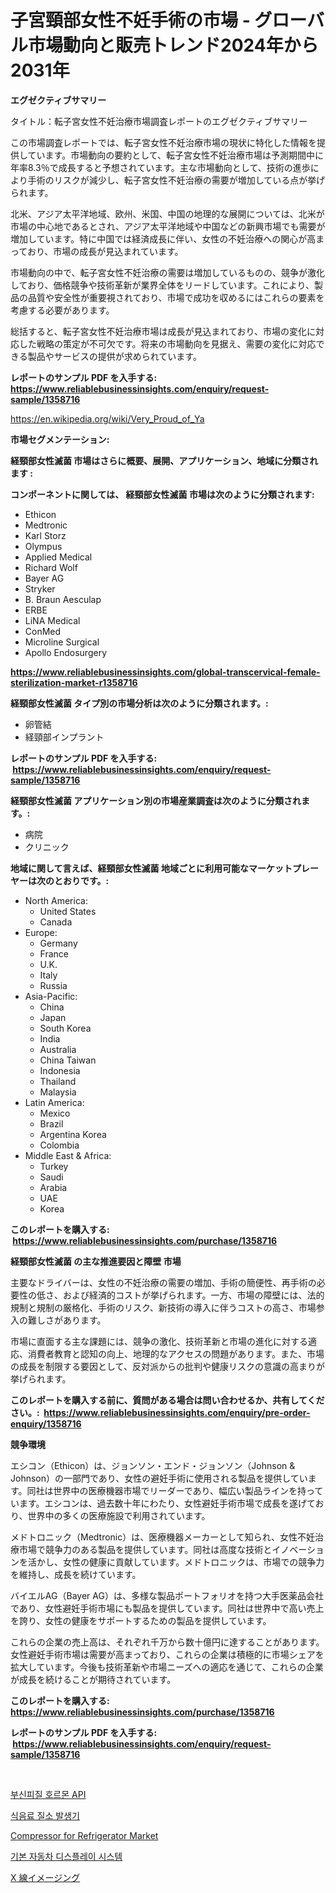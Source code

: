 <p><h1>子宮頸部女性不妊手術の市場 - グローバル市場動向と販売トレンド2024年から2031年</h1></p><p><strong>エグゼクティブサマリー</strong></p>
<p><p>タイトル：転子宮女性不妊治療市場調査レポートのエグゼクティブサマリー</p><p>この市場調査レポートでは、転子宮女性不妊治療市場の現状に特化した情報を提供しています。市場動向の要約として、転子宮女性不妊治療市場は予測期間中に年率8.3％で成長すると予想されています。主な市場動向として、技術の進歩により手術のリスクが減少し、転子宮女性不妊治療の需要が増加している点が挙げられます。</p><p>北米、アジア太平洋地域、欧州、米国、中国の地理的な展開については、北米が市場の中心地であるとされ、アジア太平洋地域や中国などの新興市場でも需要が増加しています。特に中国では経済成長に伴い、女性の不妊治療への関心が高まっており、市場の成長が見込まれています。</p><p>市場動向の中で、転子宮女性不妊治療の需要は増加しているものの、競争が激化しており、価格競争や技術革新が業界全体をリードしています。これにより、製品の品質や安全性が重要視されており、市場で成功を収めるにはこれらの要素を考慮する必要があります。</p><p>総括すると、転子宮女性不妊治療市場は成長が見込まれており、市場の変化に対応した戦略の策定が不可欠です。将来の市場動向を見据え、需要の変化に対応できる製品やサービスの提供が求められています。</p></p>
<p><strong>レポートのサンプル PDF を入手する: <a href="https://www.reliablebusinessinsights.com/enquiry/request-sample/1358716">https://www.reliablebusinessinsights.com/enquiry/request-sample/1358716</a></strong></p>
<p><a href="https://en.wikipedia.org/wiki/Very_Proud_of_Ya">https://en.wikipedia.org/wiki/Very_Proud_of_Ya</a></p>
<p><strong>市場セグメンテーション:</strong></p>
<p><strong> 経頸部女性滅菌 市場はさらに概要、展開、アプリケーション、地域に分類されます :</strong></p>
<p><strong>コンポーネントに関しては、 経頸部女性滅菌 市場は次のように分類されます: &nbsp;</strong></p>
<p><ul><li>Ethicon</li><li>Medtronic</li><li>Karl Storz</li><li>Olympus</li><li>Applied Medical</li><li>Richard Wolf</li><li>Bayer AG</li><li>Stryker</li><li>B. Braun Aesculap</li><li>ERBE</li><li>LiNA Medical</li><li>ConMed</li><li>Microline Surgical</li><li>Apollo Endosurgery</li></ul></p>
<p><strong><a href="https://www.reliablebusinessinsights.com/global-transcervical-female-sterilization-market-r1358716">https://www.reliablebusinessinsights.com/global-transcervical-female-sterilization-market-r1358716</a></strong></p>
<p><strong> 経頸部女性滅菌 タイプ別の市場分析は次のように分類されます。:</strong></p>
<p><ul><li>卵管結</li><li>経頸部インプラント</li></ul></p>
<p><strong>レポートのサンプル PDF を入手する: &nbsp;<a href="https://www.reliablebusinessinsights.com/enquiry/request-sample/1358716">https://www.reliablebusinessinsights.com/enquiry/request-sample/1358716</a></strong></p>
<p><strong> 経頸部女性滅菌 アプリケーション別の市場産業調査は次のように分類されます。:</strong></p>
<p><ul><li>病院</li><li>クリニック</li></ul></p>
<p><strong>地域に関して言えば、経頸部女性滅菌 地域ごとに利用可能なマーケットプレーヤーは次のとおりです。:</strong></p>
<p><ul>
    <li>
        North America:
        <ul>
            <li>United States</li>
            <li>Canada</li>
        </ul>
    </li>
    <li>
        Europe:
        <ul>
            <li>Germany</li>
            <li>France</li>
            <li>U.K.</li>
            <li>Italy</li>
            <li>Russia</li>
        </ul>
    </li>
    <li>
        Asia-Pacific:
        <ul>
            <li>China</li>
            <li>Japan</li>
            <li>South Korea</li>
            <li>India</li>
            <li>Australia</li>
            <li>China Taiwan</li>
            <li>Indonesia</li>
            <li>Thailand</li>
            <li>Malaysia</li>
        </ul>
    </li>
    <li>
        Latin America:
        <ul>
            <li>Mexico</li>
            <li>Brazil</li>
            <li>Argentina Korea</li>
            <li>Colombia</li>
        </ul>
    </li>
    <li>
        Middle East & Africa:
        <ul>
            <li>Turkey</li>
            <li>Saudi</li>
            <li>Arabia</li>
            <li>UAE</li>
            <li>Korea</li>
        </ul>
    </li>
    </ul></p>
<p><strong>このレポートを購入する: &nbsp;<a href="https://www.reliablebusinessinsights.com/purchase/1358716">https://www.reliablebusinessinsights.com/purchase/1358716</a></strong></p>
<p><strong>経頸部女性滅菌 の主な推進要因と障壁 市場</strong></p>
<p><p>主要なドライバーは、女性の不妊治療の需要の増加、手術の簡便性、再手術の必要性の低さ、および経済的コストが挙げられます。一方、市場の障壁には、法的規制と規制の厳格化、手術のリスク、新技術の導入に伴うコストの高さ、市場参入の難しさがあります。</p><p>市場に直面する主な課題には、競争の激化、技術革新と市場の進化に対する適応、消費者教育と認知の向上、地理的なアクセスの問題があります。また、市場の成長を制限する要因として、反対派からの批判や健康リスクの意識の高まりが挙げられます。</p></p>
<p><strong>このレポートを購入する前に、質問がある場合は問い合わせるか、共有してください。:&nbsp; <a href="https://www.reliablebusinessinsights.com/enquiry/pre-order-enquiry/1358716">https://www.reliablebusinessinsights.com/enquiry/pre-order-enquiry/1358716</a></strong></p>
<p><strong>競争環境</strong></p>
<p><p>エシコン（Ethicon）は、ジョンソン・エンド・ジョンソン（Johnson & Johnson）の一部門であり、女性の避妊手術に使用される製品を提供しています。同社は世界中の医療機器市場でリーダーであり、幅広い製品ラインを持っています。エシコンは、過去数十年にわたり、女性避妊手術市場で成長を遂げており、世界中の多くの医療施設で利用されています。</p><p>メドトロニック（Medtronic）は、医療機器メーカーとして知られ、女性不妊治療市場で競争力のある製品を提供しています。同社は高度な技術とイノベーションを活かし、女性の健康に貢献しています。メドトロニックは、市場での競争力を維持し、成長を続けています。</p><p>バイエルAG（Bayer AG）は、多様な製品ポートフォリオを持つ大手医薬品会社であり、女性避妊手術市場にも製品を提供しています。同社は世界中で高い売上を誇り、女性の健康をサポートするための製品を提供しています。</p><p>これらの企業の売上高は、それぞれ千万から数十億円に達することがあります。女性避妊手術市場は需要が高まっており、これらの企業は積極的に市場シェアを拡大しています。今後も技術革新や市場ニーズへの適応を通じて、これらの企業が成長を続けることが期待されています。</p></p>
<p><strong>このレポートを購入する: &nbsp; <a href="https://www.reliablebusinessinsights.com/purchase/1358716">https://www.reliablebusinessinsights.com/purchase/1358716</a></strong></p>
<p><strong>レポートのサンプル PDF を入手する: &nbsp;<a href="https://www.reliablebusinessinsights.com/enquiry/request-sample/1358716">https://www.reliablebusinessinsights.com/enquiry/request-sample/1358716</a></strong><strong></strong></p>
<p>&nbsp;</p>
<p><p><a href="https://medium.com/@bobbyreitenberg879562023/%EA%B8%80%EB%A1%9C%EB%B2%8C-%EB%B6%80%EC%8B%A0-%ED%94%BC%EC%A7%88-%ED%98%B8%EB%A5%B4%EB%AA%AC-api-%EC%8B%9C%EC%9E%A5-%EA%B7%9C%EB%AA%A8%EB%8A%94-%EC%97%B0%ED%8F%89%EA%B7%A0-%EC%84%B1%EC%9E%A5%EB%A5%A0-%EC%97%90-%EC%9D%B4%EB%A5%BC-%EA%B2%83%EC%9C%BC%EB%A1%9C-%EC%98%88%EC%83%81%EB%90%98%EB%A9%B0-%EC%9D%B4-%EB%B3%B4%EA%B3%A0%EC%84%9C%EB%8A%94-2024%EB%85%84%EB%B6%80%ED%84%B0-2031%EB%85%84%EA%B9%8C%EC%A7%80%EC%9D%98-%EC%8B%9C%EC%9E%A5-%EC%84%B1%EC%9E%A5-%ED%8A%B8%EB%A0%8C%EB%93%9C-%EA%B8%B0%ED%9A%8C-%EB%B0%8F-%EC%98%88%EC%B8%A1%EC%9D%84-%EB%8B%A4%EB%A3%A8%EA%B3%A0-85ff8b92e5ba">부신피질 호르몬 API</a></p><p><a href="https://medium.com/@bobbyreitenberg879562023/%EC%8B%9D%ED%92%88-%EB%B0%8F-%EC%9D%8C%EB%A3%8C%EC%9A%A9-%EC%A7%88%EC%86%8C-%EB%B0%9C%EC%83%9D%EA%B8%B0-%EC%8B%9C%EC%9E%A5-%EA%B7%9C%EB%AA%A8-%EC%A0%90%EC%9C%A0%EC%9C%A8-%EB%B0%8F-%ED%8A%B8%EB%A0%8C%EB%93%9C-%EB%B6%84%EC%84%9D-%EB%B3%B4%EA%B3%A0%EC%84%9C-%EC%B5%9C%EC%A2%85-%EC%82%AC%EC%9A%A9%EC%B2%98%EC%97%90-%EB%94%B0%EB%9D%BC-%EC%8B%9D%ED%92%88-%EC%9D%8C%EB%A3%8C-%EC%9B%90%EB%A3%8C%EC%97%90-%EB%94%B0%EB%9D%BC-%EB%B0%8F-2031%EB%85%84%EA%B9%8C%EC%A7%80%EC%9D%98-%EC%98%88%EC%B8%A1%EC%9D%84-%ED%86%A0%EB%8C%80%EB%A1%9C-9e9a1bcb4977">식음료 질소 발생기</a></p><p><a href="https://issuu.com/reportprime-2/docs/compressor-for-refrigerator-market-size-2030.pptx">Compressor for Refrigerator Market</a></p><p><a href="https://github.com/rcabello548/Market-Research-Report-List-1/blob/main/6884130139783.md">기본 자동차 디스플레이 시스템</a></p><p><a href="https://github.com/RandallRunte2023/Market-Research-Report-List-1/blob/main/4134091134497.md">X 線イメージング</a></p></p>